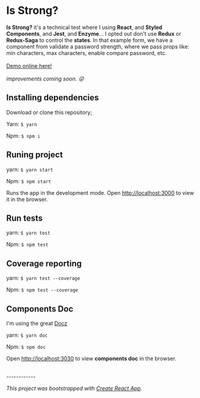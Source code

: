 # Is Strong?
**Is Strong?** it's a technical test where I using **React**,  and **Styled Components**, and **Jest**, and **Enzyme**...
I opted out don't use **Redux** or **Redux-Saga** to control the **states**.
In that example form, we have a component from validate a password strength, where we pass props like: min characters, max characters, enable compare password, etc.
<br><br>
[Demo online here!](https://evertondenis.github.io/isstrong/)
<br><br>
*improvements coming soon. 😜*

## Installing dependencies
Download or clone this repository;

Yarn: `$ yarn`

Npm: `$ npm i`

## Runing project

yarn: `$ yarn start`

Npm: `$ npm start`

Runs the app in the development mode.
Open [http://localhost:3000](http://localhost:3000) to view it in the browser.

## Run tests

yarn: `$ yarn test`

Npm: `$ npm test`

## Coverage reporting

yarn: `$ yarn test --coverage`

Npm: `$ npm test --coverage`

## Components Doc
I'm using the great [Docz](https://github.com/pedronauck/docz)

yarn: `$ yarn doc`

Npm: `$ npm doc`

Open [http://localhost:3030](http://localhost:3030) to view **components doc** in the browser.

<br>
------------

*This project was bootstrapped with [Create React App](https://github.com/facebookincubator/create-react-app).*
